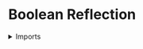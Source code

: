 #  Boolean Reflection

<details><summary>Imports</summary>
```agda
module foundation.boolean-reflection where

open import foundation.booleans
open import foundation.coproduct-types
open import foundation.decidable-types
open import foundation.empty-types
open import foundation.identity-types
open import foundation.universe-levels
```
</details>

## Idea

The idea of boolean reflection is to use the equality checker of the proof assistant in order to offload proof obligations to the computer. This works in two steps. First, we construct the booleanization, which is a map `is-decidable A → bool`, that sends elements of the form `inl a` to `true` and elements of the form `inr na` to `false`. Then we construct the boolean reflection function, which takes a decision `d : is-decidable A` and an identification `Id (booleanization d) true` to an element of `A`. This allows us to construct an element of `A` if it has elements, by `boolean-reflection d refl`. Indeed, if `A` was nonempty, then the decision `d : is-decidable A` must have been of the form `inl a` for some element `a`, and that `refl` is indeed an identification `Id (booleanization d) true`.

## Definition

```agda
booleanization : {l : Level} {A : UU l} → is-decidable A → bool
booleanization (inl a) = true
booleanization (inr f) = false

inv-boolean-reflection :
  {l : Level} {A : UU l} (d : is-decidable A) → A → booleanization d ＝ true
inv-boolean-reflection (inl a) x = refl
inv-boolean-reflection (inr f) x = ex-falso (f x)

boolean-reflection :
  {l : Level} {A : UU l} (d : is-decidable A) → booleanization d ＝ true → A
boolean-reflection (inl a) p = a
boolean-reflection (inr f) p = ex-falso (Eq-eq-bool p)
```
